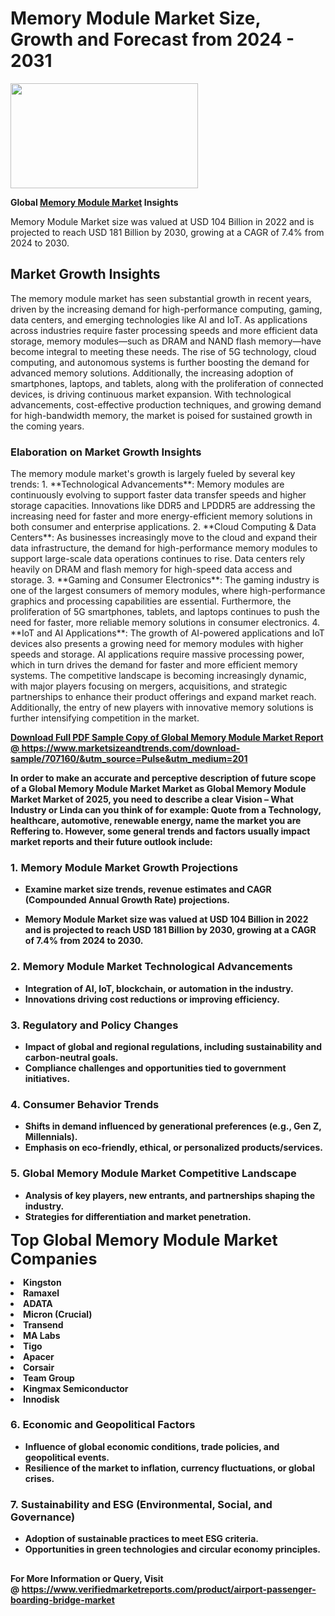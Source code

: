 <H1>Memory Module Market Size, Growth and Forecast from 2024 - 2031</H1><img class="aligncenter size-medium wp-image-584254" src="https://thirdeyenews.in/wp-content/uploads/2024/09/Global-Market-Research-300x168.jpeg" alt="" width="300" height="168" /><p><strong>Global&nbsp;<a href="https://www.marketsizeandtrends.com/download-sample/707160/&amp;utm_source=Pulse&amp;utm_medium=201">Memory Module Market</a> Insights</strong></p><p>Memory Module Market size was valued at USD 104 Billion in 2022 and is projected to reach USD 181 Billion by 2030, growing at a CAGR of 7.4% from 2024 to 2030.</p><p><h2>Market Growth Insights</h2> The memory module market has seen substantial growth in recent years, driven by the increasing demand for high-performance computing, gaming, data centers, and emerging technologies like AI and IoT. As applications across industries require faster processing speeds and more efficient data storage, memory modules—such as DRAM and NAND flash memory—have become integral to meeting these needs. The rise of 5G technology, cloud computing, and autonomous systems is further boosting the demand for advanced memory solutions. Additionally, the increasing adoption of smartphones, laptops, and tablets, along with the proliferation of connected devices, is driving continuous market expansion. With technological advancements, cost-effective production techniques, and growing demand for high-bandwidth memory, the market is poised for sustained growth in the coming years. <p><strong><a href="#"></a></strong></p> <h3>Elaboration on Market Growth Insights</h3> The memory module market's growth is largely fueled by several key trends: 1. **Technological Advancements**: Memory modules are continuously evolving to support faster data transfer speeds and higher storage capacities. Innovations like DDR5 and LPDDR5 are addressing the increasing need for faster and more energy-efficient memory solutions in both consumer and enterprise applications. 2. **Cloud Computing & Data Centers**: As businesses increasingly move to the cloud and expand their data infrastructure, the demand for high-performance memory modules to support large-scale data operations continues to rise. Data centers rely heavily on DRAM and flash memory for high-speed data access and storage. 3. **Gaming and Consumer Electronics**: The gaming industry is one of the largest consumers of memory modules, where high-performance graphics and processing capabilities are essential. Furthermore, the proliferation of 5G smartphones, tablets, and laptops continues to push the need for faster, more reliable memory solutions in consumer electronics. 4. **IoT and AI Applications**: The growth of AI-powered applications and IoT devices also presents a growing need for memory modules with higher speeds and storage. AI applications require massive processing power, which in turn drives the demand for faster and more efficient memory systems. The competitive landscape is becoming increasingly dynamic, with major players focusing on mergers, acquisitions, and strategic partnerships to enhance their product offerings and expand market reach. Additionally, the entry of new players with innovative memory solutions is further intensifying competition in the market. <p><strong><a href="#"></p><p><span class=""><strong>Download Full PDF Sample Copy of Global Memory Module Market Report</strong> @ <a href="https://www.marketsizeandtrends.com/download-sample/707160/&amp;utm_source=Pulse&amp;utm_medium=201" target="_blank">https://www.marketsizeandtrends.com/download-sample/707160/&amp;utm_source=Pulse&amp;utm_medium=201</a></span></p><p>In order to make an accurate and perceptive description of future scope of a Global&nbsp;Memory Module Market Market as Global&nbsp;Memory Module Market Market of 2025, you need to describe a clear Vision &ndash; What Industry or Linda can you think of for example: Quote from a Technology, healthcare, automotive, renewable energy, name the market you are Reffering to. However, some general trends and factors usually impact market reports and their future outlook include:</p><h3>1.&nbsp;<strong>Memory Module Market Growth Projections</strong></h3><ul><li>Examine market size trends, revenue estimates and CAGR (Compounded Annual Growth Rate) projections.</li><li><p>Memory Module Market size was valued at USD 104 Billion in 2022 and is projected to reach USD 181 Billion by 2030, growing at a CAGR of 7.4% from 2024 to 2030.</p></li></ul><h3>2.&nbsp;<strong>Memory Module Market Technological Advancements</strong></h3><ul><li>Integration of AI, IoT, blockchain, or automation in the industry.</li><li>Innovations driving cost reductions or improving efficiency.</li></ul><h3>3.&nbsp;<strong>Regulatory and Policy Changes</strong></h3><ul><li>Impact of global and regional regulations, including sustainability and carbon-neutral goals.</li><li>Compliance challenges and opportunities tied to government initiatives.</li></ul><h3>4.&nbsp;<strong>Consumer Behavior Trends</strong></h3><ul><li>Shifts in demand influenced by generational preferences (e.g., Gen Z, Millennials).</li><li>Emphasis on eco-friendly, ethical, or personalized products/services.</li></ul><h3>5.&nbsp;<strong>Global Memory Module Market Competitive Landscape</strong></h3><ul><li>Analysis of key players, new entrants, and partnerships shaping the industry.</li><li>Strategies for differentiation and market penetration.</li></ul><p data-pm-slice="1 1 []"><span style="color: inherit; font-family: inherit; font-size: 25px;">Top Global Memory Module Market Companies</span></p><div class="" data-test-id=""><p><li> Kingston</li><li> Ramaxel</li><li> ADATA</li><li> Micron (Crucial)</li><li> Transend</li><li> MA Labs</li><li> Tigo</li><li> Apacer</li><li> Corsair</li><li> Team Group</li><li> Kingmax Semiconductor</li><li> Innodisk</li></p></div><h3>6.&nbsp;<strong>Economic and Geopolitical Factors</strong></h3><ul><li>Influence of global economic conditions, trade policies, and geopolitical events.</li><li>Resilience of the market to inflation, currency fluctuations, or global crises.</li></ul><h3>7.&nbsp;<strong>Sustainability and ESG (Environmental, Social, and Governance)</strong></h3><ul><li>Adoption of sustainable practices to meet ESG criteria.</li><li>Opportunities in green technologies and circular economy principles.</li></ul><h2><strong style="font-size: 14px;">For More Information or Query, Visit @&nbsp;</strong><a style="background-color: #ffffff; font-size: 14px;" href="https://www.marketsizeandtrends.com/report/memory-module-market/" target="_blank">https://www.verifiedmarketreports.com/product/airport-passenger-boarding-bridge-market</a></h2>
